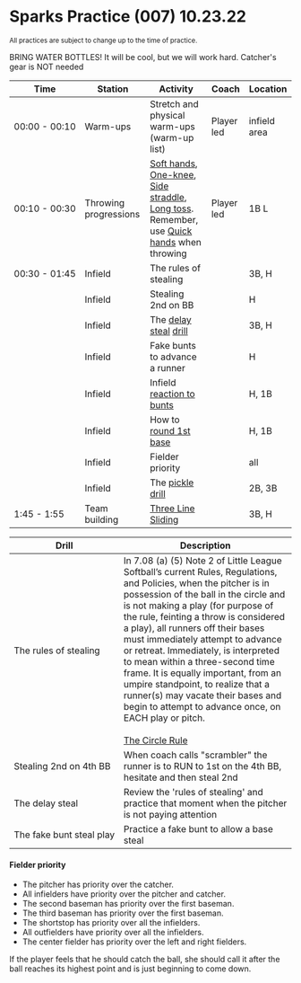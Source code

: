 # Sparks Practice (007) 10.23.22

<small>All practices are subject to change up to the time of practice.</small>

<auro-alert type="information" style="margin-bottom: 1rem">
BRING WATER BOTTLES! It will be cool, but we will work hard.
</auro-alert>

<auro-alert type="warning" style="margin-bottom: 1rem">
Catcher's gear is NOT needed
</auro-alert>

| Time | Station | Activity | Coach | Location |
| --- | --- | --- | --- | --- |
| 00:00 - 00:10 | Warm-ups | Stretch and physical warm-ups (warm-up list) | Player led | infield area |
| 00:10 - 00:30 |Throwing progressions | [Soft hands](https://youtu.be/-BgiappeTZk), [One-knee](https://www.youtube.com/watch?t=86&v=BomXCfnLl7Q&feature=youtu.be&ab_channel=ChristopherTirao), [Side straddle](https://www.youtube.com/watch?v=BomXCfnLl7Q&t=210s&ab_channel=ChristopherTirao), [Long toss](https://www.youtube.com/watch?v=BomXCfnLl7Q&t=358s&ab_channel=ChristopherTirao). <br>Remember, use [Quick hands](https://youtu.be/jauVMA7TM3o) when throwing | Player led | 1B L |
| 00:30 - 01:45 | Infield | The rules of stealing |  | 3B, H |
| | Infield | Stealing 2nd on BB |  | H |
| | Infield | The [delay steal](https://youtu.be/tA_2y28dQeI) [drill](https://www.softball-spot.com/delay-steal/4625/) |  | 3B, H |
| | Infield | Fake bunts to advance a runner |  | H |
| | Infield | Infield [reaction to bunts](https://youtu.be/7zHz_QZ8cDg) |  | H, 1B |
| | Infield | How to [round 1st base](https://youtu.be/eVCDvYlF9r0) |  | H, 1B |
| | Infield | Fielder priority |  | all |
| | Infield | The [pickle drill](https://youtu.be/H68yO87M2vE)|  | 2B, 3B |
| 1:45 - 1:55 | Team building | [Three Line Sliding](https://www.softball-spot.com/three-line-sliding/4597/) |  | 3B, H |

<div style="page-break-after: always;"></div>

<style>
  td:first-child {
    white-space: nowrap;
  }
</style>

| Drill|Description |
|---|---|
|The rules of stealing|In 7.08 (a) (5) Note 2 of Little League Softball’s current Rules, Regulations, and Policies, when the pitcher is in possession of the ball in the circle and is not making a play (for purpose of the rule, feinting a throw is considered a play), all runners off their bases must immediately attempt to advance or retreat. Immediately, is interpreted to mean within a three-second time frame. It is equally important, from an umpire standpoint, to realize that a runner(s) may vacate their bases and begin to attempt to advance once, on EACH play or pitch.<br><br>[The Circle Rule](https://www.littleleague.org/university/articles/softball-base-running-the-circle-rule/)|
|Stealing 2nd on 4th BB|When coach calls "scrambler" the runner is to RUN to 1st on the 4th BB, hesitate and then steal 2nd|
|The delay steal|Review the 'rules of stealing' and practice that moment when the pitcher is not paying attention|
|The fake bunt steal play|Practice a fake bunt to allow a base steal|

#### Fielder priority

- The pitcher has priority over the catcher.
- All infielders have priority over the pitcher and catcher.
- The second baseman has priority over the first baseman.
- The third baseman has priority over the first baseman.
- The shortstop has priority over all the infielders.
- All outfielders have priority over all the infielders.
- The center fielder has priority over the left and right fielders.

If the player feels that he should catch the ball, she should call it after the ball reaches
its highest point and is just beginning to come down.


<link rel="stylesheet" href="https://unpkg.com/@alaskaairux/design-tokens@latest/dist/tokens/CSSCustomProperties.css" />
<link rel="stylesheet" href="https://unpkg.com/@alaskaairux/webcorestylesheets@latest/dist/bundled/essentials.css" />

<script src="https://unpkg.com/@aurodesignsystem/auro-alert@latest/dist/auro-alert__bundled.js" type="module"></script>
